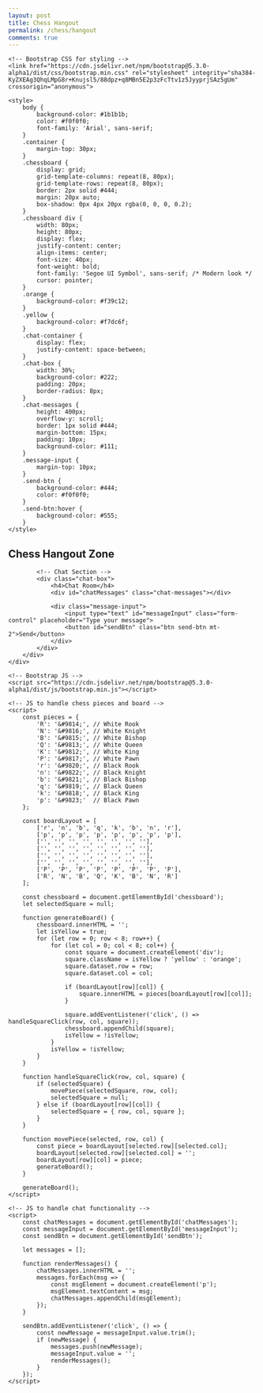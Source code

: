 ```yaml
---
layout: post
title: Chess Hangout
permalink: /chess/hangout
comments: true
---
```

<html lang="en">
<head>
    <meta charset="UTF-8">
    <meta name="viewport" content="width=device-width, initial-scale=1.0">
    <meta http-equiv="X-UA-Compatible" content="ie=edge">
    <title>Chess Hangout Zone</title>

    <!-- Bootstrap CSS for styling -->
    <link href="https://cdn.jsdelivr.net/npm/bootstrap@5.3.0-alpha1/dist/css/bootstrap.min.css" rel="stylesheet" integrity="sha384-KyZXEAg3QhqLMpG8r+Knujsl5/88dpz+q8MBn5E2p3zFcTtv1z5JyyprjSAz5gUm" crossorigin="anonymous">
    
    <style>
        body {
            background-color: #1b1b1b;
            color: #f0f0f0;
            font-family: 'Arial', sans-serif;
        }
        .container {
            margin-top: 30px;
        }
        .chessboard {
            display: grid;
            grid-template-columns: repeat(8, 80px);
            grid-template-rows: repeat(8, 80px);
            border: 2px solid #444;
            margin: 20px auto;
            box-shadow: 0px 4px 20px rgba(0, 0, 0, 0.2);
        }
        .chessboard div {
            width: 80px;
            height: 80px;
            display: flex;
            justify-content: center;
            align-items: center;
            font-size: 40px;
            font-weight: bold;
            font-family: 'Segoe UI Symbol', sans-serif; /* Modern look */
            cursor: pointer;
        }
        .orange {
            background-color: #f39c12;
        }
        .yellow {
            background-color: #f7dc6f;
        }
        .chat-container {
            display: flex;
            justify-content: space-between;
        }
        .chat-box {
            width: 30%;
            background-color: #222;
            padding: 20px;
            border-radius: 8px;
        }
        .chat-messages {
            height: 400px;
            overflow-y: scroll;
            border: 1px solid #444;
            margin-bottom: 15px;
            padding: 10px;
            background-color: #111;
        }
        .message-input {
            margin-top: 10px;
        }
        .send-btn {
            background-color: #444;
            color: #f0f0f0;
        }
        .send-btn:hover {
            background-color: #555;
        }
    </style>
</head>

<body>
    <div class="container">
        <h2 class="text-center">Chess Hangout Zone</h2>
        <div class="chat-container">
            <!-- Chessboard -->
            <div class="chessboard" id="chessboard"></div>

            <!-- Chat Section -->
            <div class="chat-box">
                <h4>Chat Room</h4>
                <div id="chatMessages" class="chat-messages"></div>

                <div class="message-input">
                    <input type="text" id="messageInput" class="form-control" placeholder="Type your message">
                    <button id="sendBtn" class="btn send-btn mt-2">Send</button>
                </div>
            </div>
        </div>
    </div>

    <!-- Bootstrap JS -->
    <script src="https://cdn.jsdelivr.net/npm/bootstrap@5.3.0-alpha1/dist/js/bootstrap.min.js"></script>

    <!-- JS to handle chess pieces and board -->
    <script>
        const pieces = {
            'R': '&#9814;', // White Rook
            'N': '&#9816;', // White Knight
            'B': '&#9815;', // White Bishop
            'Q': '&#9813;', // White Queen
            'K': '&#9812;', // White King
            'P': '&#9817;', // White Pawn
            'r': '&#9820;', // Black Rook
            'n': '&#9822;', // Black Knight
            'b': '&#9821;', // Black Bishop
            'q': '&#9819;', // Black Queen
            'k': '&#9818;', // Black King
            'p': '&#9823;'  // Black Pawn
        };

        const boardLayout = [
            ['r', 'n', 'b', 'q', 'k', 'b', 'n', 'r'],
            ['p', 'p', 'p', 'p', 'p', 'p', 'p', 'p'],
            ['', '', '', '', '', '', '', ''],
            ['', '', '', '', '', '', '', ''],
            ['', '', '', '', '', '', '', ''],
            ['', '', '', '', '', '', '', ''],
            ['P', 'P', 'P', 'P', 'P', 'P', 'P', 'P'],
            ['R', 'N', 'B', 'Q', 'K', 'B', 'N', 'R']
        ];

        const chessboard = document.getElementById('chessboard');
        let selectedSquare = null;

        function generateBoard() {
            chessboard.innerHTML = '';
            let isYellow = true;
            for (let row = 0; row < 8; row++) {
                for (let col = 0; col < 8; col++) {
                    const square = document.createElement('div');
                    square.className = isYellow ? 'yellow' : 'orange';
                    square.dataset.row = row;
                    square.dataset.col = col;

                    if (boardLayout[row][col]) {
                        square.innerHTML = pieces[boardLayout[row][col]];
                    }

                    square.addEventListener('click', () => handleSquareClick(row, col, square));
                    chessboard.appendChild(square);
                    isYellow = !isYellow;
                }
                isYellow = !isYellow;
            }
        }

        function handleSquareClick(row, col, square) {
            if (selectedSquare) {
                movePiece(selectedSquare, row, col);
                selectedSquare = null;
            } else if (boardLayout[row][col]) {
                selectedSquare = { row, col, square };
            }
        }

        function movePiece(selected, row, col) {
            const piece = boardLayout[selected.row][selected.col];
            boardLayout[selected.row][selected.col] = '';
            boardLayout[row][col] = piece;
            generateBoard();
        }

        generateBoard();
    </script>

    <!-- JS to handle chat functionality -->
    <script>
        const chatMessages = document.getElementById('chatMessages');
        const messageInput = document.getElementById('messageInput');
        const sendBtn = document.getElementById('sendBtn');

        let messages = [];

        function renderMessages() {
            chatMessages.innerHTML = '';
            messages.forEach(msg => {
                const msgElement = document.createElement('p');
                msgElement.textContent = msg;
                chatMessages.appendChild(msgElement);
            });
        }

        sendBtn.addEventListener('click', () => {
            const newMessage = messageInput.value.trim();
            if (newMessage) {
                messages.push(newMessage);
                messageInput.value = '';
                renderMessages();
            }
        });
    </script>
</body>
</html>

